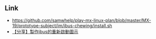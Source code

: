 
## Link

* https://github.com/samwhelp/play-mx-linux-plan/blob/master/MX-19/prototype-subject/im/ibus-chewing/install.sh
* [【分享】製作ibus的重新啟動圖示](https://www.ubuntu-tw.org/modules/newbb/viewtopic.php?post_id=362394#forumpost362394)
